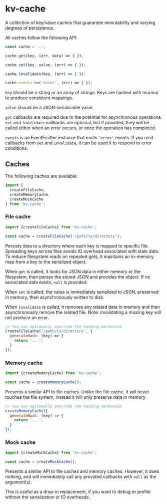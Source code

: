kv-cache
========

A collection of key/value caches that guarantee immutability and varying degrees of persistence.

All caches follow the following API:

```javascript
const cache = ...;

cache.get(key, (err, data) => { });

cache.set(key, value, (err) => { });

cache.invalidate(key, (err) => { });

cache.events.on('error', (err) => { });
```

`key` should be a string or an array of strings. Keys are hashed with murmur to produce
consistent mappings.

`value` should be a JSON-serializable value.

`get` callbacks are required due to the potential for asynchronous operations. `set`
and `invalidate` callbacks are optional, but if provided, they will be called either
when an error occurs, or once the operation has completed.

`events` is an EventEmitter instance that emits `'error'` events. If you omit callbacks
from `set` and `invalidate`, it can be used it to respond to error conditions.


Caches
------

The following caches are available:

```javascript
import {
  createFileCache,
  createMemoryCache,
  createMockCache
} from 'kv-cache';
```


### File cache

```javascript
import {createFileCache} from 'kv-cache';

const cache = createFileCache('/path/to/directory');
```

Persists data to a directory where each key is mapped to specific file. Spreading keys
across files avoids IO overhead associated with stale data. To reduce filesystem reads
on repeated gets, it maintains an in-memory map from a key to the serialized object.

When `get` is called, it looks for JSON data in either memory or the filesystem, then
parses the stored JSON and provides the object. If no associated data exists, `null`
is provided.

When `set` is called, the value is immediately serialized to JSON, preserved in memory,
then asynchronously written to disk.

When `invalidate` is called, it removes any related data in memory and then asynchronously
remove the related file. Note: invalidating a missing key will not produce an error.

```javascript
// You can optionally override the hashing mechanism
createFileCache('/path/to/directory', {
  generateHash: (key) => {
    return '...';
  }
});
```


### Memory cache

```javascript
import {createMemoryCache} from 'kv-cache';

const cache = createMemoryCache();
```

Presents a similar API to file caches. Unlike the file cache, it will never touches the file
system, instead it will only preserve data in memory.

```javascript
// You can optionally override the hashing mechanism
createMemoryCache({
  generateHash: (key) => {
    return '...';
  }
});
```


### Mock cache

```javascript
import {createMockCache} from 'kv-cache';

const cache = createMockCache();
```

Presents a similar API to file caches and memory caches. However, it does nothing, and
will immediately call any provided callbacks with `null` as the argument(s).

This is useful as a drop-in replacement, if you want to debug or profile without the
serialization or IO overheads.
